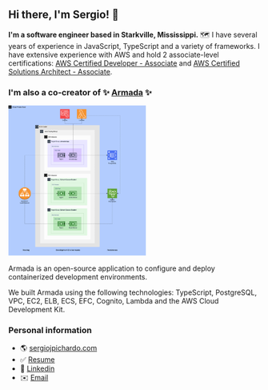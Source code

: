 ## Hi there, I'm Sergio! 👋
**I'm a software engineer based in Starkville, Mississippi.** 🗺️ I have several years of experience in JavaScript, TypeScript and a variety of frameworks. I have extensive experience with AWS and hold 2 associate-level certifications: [AWS Certified Developer - Associate](https://www.credly.com/badges/f840dff9-f881-47d0-a393-0344a8708a72?source=linked_in_profile) and [AWS Certified Solutions Architect - Associate](https://www.credly.com/badges/685b8261-f7c2-4ec2-87d2-edea5db08e33/public_url). 


### I'm also a co-creator of ✨ [Armada](https://team-armada.github.io/) ✨ 


<a href="https://team-armada.github.io/" target="_blank">
  <img src="./armada-architecture.png" width="" height="300" />
</a>

Armada is an open-source application to configure and deploy containerized development environments. 

We built Armada using the following technologies: TypeScript, PostgreSQL, VPC, EC2, ELB, ECS, EFC, Cognito, Lambda and the AWS Cloud Development Kit. 

### Personal information
- 🌎 [sergiojpichardo.com](https://sergiojpichardo.com/)
- ✅ [Resume](https://sergiojpichardo.com/static/files/resume-sergio-pichardo.pdf)
- 👔 [Linkedin](https://www.linkedin.com/in/sergiopichardo/) 
- ✉️ [Email](hello@sergiojpichardo.com)



<!--
**sergiopichardo/sergiopichardo** is a ✨ _special_ ✨ repository because its `README.md` (this file) appears on your GitHub profile.

Here are some ideas to get you started:

- 🔭 I’m currently working on ...
- 🌱 I’m currently learning ...
- 👯 I’m looking to collaborate on ...
- 🤔 I’m looking for help with ...
- 💬 Ask me about ...
- 📫 How to reach me: ...
- 😄 Pronouns: ...
- ⚡ Fun fact: ...
-->

